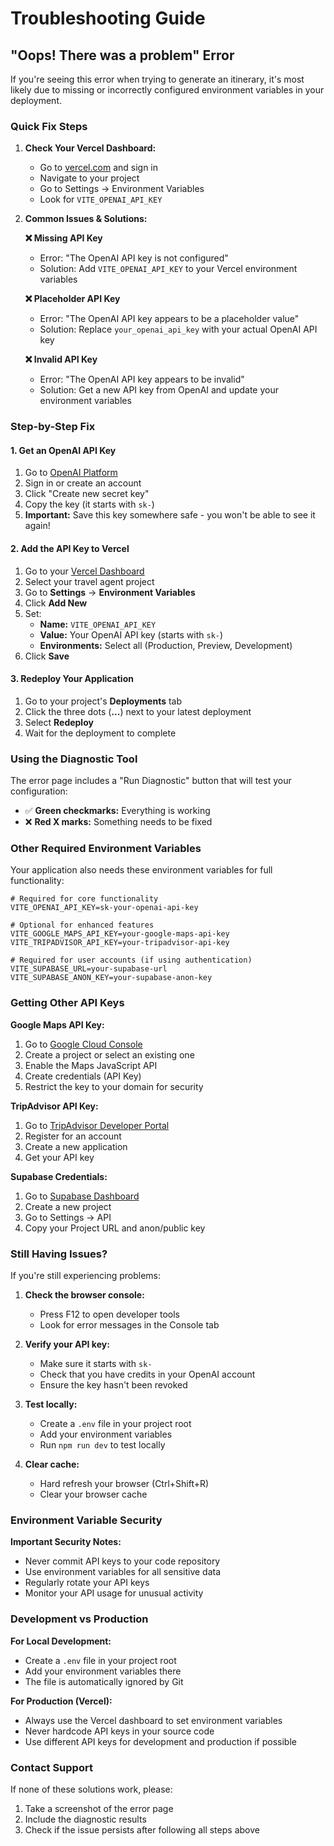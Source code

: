 # Troubleshooting Guide

## "Oops! There was a problem" Error

If you're seeing this error when trying to generate an itinerary, it's most likely due to missing or incorrectly configured environment variables in your deployment.

### Quick Fix Steps

1. **Check Your Vercel Dashboard:**
   - Go to [vercel.com](https://vercel.com) and sign in
   - Navigate to your project
   - Go to Settings → Environment Variables
   - Look for `VITE_OPENAI_API_KEY`

2. **Common Issues & Solutions:**

   **❌ Missing API Key**
   - Error: "The OpenAI API key is not configured"
   - Solution: Add `VITE_OPENAI_API_KEY` to your Vercel environment variables

   **❌ Placeholder API Key**
   - Error: "The OpenAI API key appears to be a placeholder value"
   - Solution: Replace `your_openai_api_key` with your actual OpenAI API key

   **❌ Invalid API Key**
   - Error: "The OpenAI API key appears to be invalid"
   - Solution: Get a new API key from OpenAI and update your environment variables

### Step-by-Step Fix

#### 1. Get an OpenAI API Key

1. Go to [OpenAI Platform](https://platform.openai.com/api-keys)
2. Sign in or create an account
3. Click "Create new secret key"
4. Copy the key (it starts with `sk-`)
5. **Important:** Save this key somewhere safe - you won't be able to see it again!

#### 2. Add the API Key to Vercel

1. Go to your [Vercel Dashboard](https://vercel.com/dashboard)
2. Select your travel agent project
3. Go to **Settings** → **Environment Variables**
4. Click **Add New**
5. Set:
   - **Name:** `VITE_OPENAI_API_KEY`
   - **Value:** Your OpenAI API key (starts with `sk-`)
   - **Environments:** Select all (Production, Preview, Development)
6. Click **Save**

#### 3. Redeploy Your Application

1. Go to your project's **Deployments** tab
2. Click the three dots (**...**) next to your latest deployment
3. Select **Redeploy**
4. Wait for the deployment to complete

### Using the Diagnostic Tool

The error page includes a "Run Diagnostic" button that will test your configuration:

- ✅ **Green checkmarks:** Everything is working
- ❌ **Red X marks:** Something needs to be fixed

### Other Required Environment Variables

Your application also needs these environment variables for full functionality:

```env
# Required for core functionality
VITE_OPENAI_API_KEY=sk-your-openai-api-key

# Optional for enhanced features
VITE_GOOGLE_MAPS_API_KEY=your-google-maps-api-key
VITE_TRIPADVISOR_API_KEY=your-tripadvisor-api-key

# Required for user accounts (if using authentication)
VITE_SUPABASE_URL=your-supabase-url
VITE_SUPABASE_ANON_KEY=your-supabase-anon-key
```

### Getting Other API Keys

**Google Maps API Key:**
1. Go to [Google Cloud Console](https://console.cloud.google.com/)
2. Create a project or select an existing one
3. Enable the Maps JavaScript API
4. Create credentials (API Key)
5. Restrict the key to your domain for security

**TripAdvisor API Key:**
1. Go to [TripAdvisor Developer Portal](https://developer-tripadvisor.com/)
2. Register for an account
3. Create a new application
4. Get your API key

**Supabase Credentials:**
1. Go to [Supabase Dashboard](https://supabase.com/dashboard)
2. Create a new project
3. Go to Settings → API
4. Copy your Project URL and anon/public key

### Still Having Issues?

If you're still experiencing problems:

1. **Check the browser console:**
   - Press F12 to open developer tools
   - Look for error messages in the Console tab

2. **Verify your API key:**
   - Make sure it starts with `sk-`
   - Check that you have credits in your OpenAI account
   - Ensure the key hasn't been revoked

3. **Test locally:**
   - Create a `.env` file in your project root
   - Add your environment variables
   - Run `npm run dev` to test locally

4. **Clear cache:**
   - Hard refresh your browser (Ctrl+Shift+R)
   - Clear your browser cache

### Environment Variable Security

**Important Security Notes:**
- Never commit API keys to your code repository
- Use environment variables for all sensitive data
- Regularly rotate your API keys
- Monitor your API usage for unusual activity

### Development vs Production

**For Local Development:**
- Create a `.env` file in your project root
- Add your environment variables there
- The file is automatically ignored by Git

**For Production (Vercel):**
- Always use the Vercel dashboard to set environment variables
- Never hardcode API keys in your source code
- Use different API keys for development and production if possible

### Contact Support

If none of these solutions work, please:
1. Take a screenshot of the error page
2. Include the diagnostic results
3. Check if the issue persists after following all steps above 